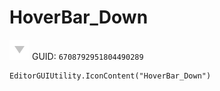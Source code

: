 # HoverBar_Down
![](/img/HoverBar_Down.png)
GUID: `6708792951804490289`
```
EditorGUIUtility.IconContent("HoverBar_Down")
```
